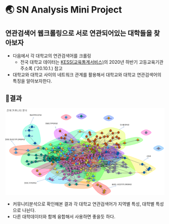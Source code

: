 # 🌏 SN Analysis Mini Project

## 연관검색어 웹크롤링으로 서로 연관되어있는 대학들을 찾아보자

- 다음에서 각 대학교의 연관검색어를 크롤링
   - 전국 대학교 데이터는 [KESS(교육통계서비스)](https://kess.kedi.re.kr/post/6718944?itemCode=04&menuId=m_02_04_02)의 2020년 하반기 고등교육기관 주소록 ('20.10.1.) 참고
- 대학교와 대학교 사이의 네트워크 관계를 활용해서 대학교와 대학교 연관검색어의 특징을 알아보자한다.

## 📃결과
![결과.PNG](./image/결과.PNG)
- 커뮤니티분석으로 확인해본 결과 각 대학교 연관검색어가 지역별 특성, 대학별 특성으로 나뉜다.
- 다른 대학데이터와 함께 융합해서 사용하면 좋을듯 하다.